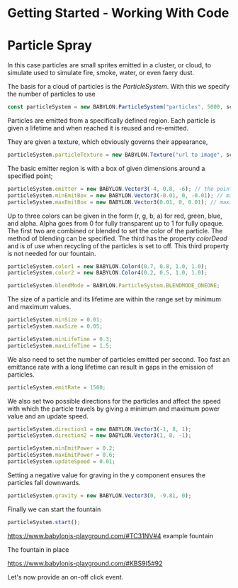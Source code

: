 # Getting Started - Working With Code
# Particle Spray
In this case particles are small sprites emitted in a cluster, or cloud,  to simulate used to simulate fire, smoke, water, or even faery dust.

The basis for a cloud of particles is the *ParticleSystem*. With this we specify the number of particles to use 
```javascript
const particleSystem = new BABYLON.ParticleSystem("particles", 5000, scene);  //scene is optional
```

Particles are emitted from a specifically defined region. Each particle is given a lifetime and when reached it is reused and re-emitted.

They are given a texture, which obviously governs their appearance,

```javascript
particleSystem.particleTexture = new BABYLON.Texture("url to image", scene);
```

The basic emitter region is with a box of given dimensions around a specified point;
```javascript 
particleSystem.emitter = new BABYLON.Vector3(-4, 0.8, -6); // the point at the top of the fountain
particleSystem.minEmitBox = new BABYLON.Vector3(-0.01, 0, -0.01); // minimum box dimensions
particleSystem.maxEmitBox = new BABYLON.Vector3(0.01, 0, 0.01); // maximum box dimensions
```

Up to three colors can be given in the form (r, g, b, a) for red, green, blue, and alpha. Alpha goes from 0 for fully transparent up to 1 for fully opaque. The first two are combined or blended to set the color of the particle. The method of blending can be specified. The third has the property *colorDead* and is of use when recycling of the particles is set to off. This third property is not needed for our fountain.
```javascript
particleSystem.color1 = new BABYLON.Color4(0.7, 0.8, 1.0, 1.0);
particleSystem.color2 = new BABYLON.Color4(0.2, 0.5, 1.0, 1.0);

particleSystem.blendMode = BABYLON.ParticleSystem.BLENDMODE_ONEONE;
```

The size of a particle and its lifetime are within the range set by minimum and maximum values.
```javascript
particleSystem.minSize = 0.01;
particleSystem.maxSize = 0.05;

particleSystem.minLifeTime = 0.3;
particleSystem.maxLifeTime = 1.5;
```

We also need to set the number of particles emitted per second. Too fast an emittance rate with a long lifetime can result in gaps in the emission of particles.
```javascript
particleSystem.emitRate = 1500;
```

We also set two possible directions for the particles and affect the speed with which the particle travels by giving a minimum and maximum power value and an update speed.
```javascript
particleSystem.direction1 = new BABYLON.Vector3(-1, 8, 1);
particleSystem.direction2 = new BABYLON.Vector3(1, 8, -1);

particleSystem.minEmitPower = 0.2;
particleSystem.maxEmitPower = 0.6;
particleSystem.updateSpeed = 0.01;
```

Setting a negative value for graving in the y component ensures the particles fall downwards.
```javascript
particleSystem.gravity = new BABYLON.Vector3(0, -9.81, 0);
```

Finally we can start the fountain 
```javascript
particleSystem.start();
```

https://www.babylonjs-playground.com/#TC31NV#4 example fountain

The fountain in place

https://www.babylonjs-playground.com/#KBS9I5#92

Let's now provide an on-off click event.
